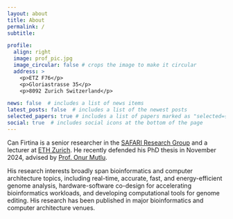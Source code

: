 ```yaml
---
layout: about
title: About
permalink: /
subtitle:

profile:
  align: right
  image: prof_pic.jpg
  image_circular: false # crops the image to make it circular
  address: >
    <p>ETZ F76</p>
    <p>Gloriastrasse 35</p>
    <p>8092 Zurich Switzerland</p>

news: false  # includes a list of news items
latest_posts: false  # includes a list of the newest posts
selected_papers: true # includes a list of papers marked as "selected={true}"
social: true  # includes social icons at the bottom of the page
---
```


Can Firtina is a senior researcher in the [SAFARI Research Group](https://safari.ethz.ch) and a lecturer at [ETH Zurich](https://ethz.ch/en.html). He recently defended his PhD thesis in November 2024, advised by [Prof. Onur Mutlu](https://people.inf.ethz.ch/omutlu/).

His research interests broadly span bioinformatics and computer architecture topics, including real-time, accurate, fast, and energy-efficient genome analysis, hardware-software co-design for accelerating bioinformatics workloads, and developing computational tools for genome editing. His research has been published in major bioinformatics and computer architecture venues.
